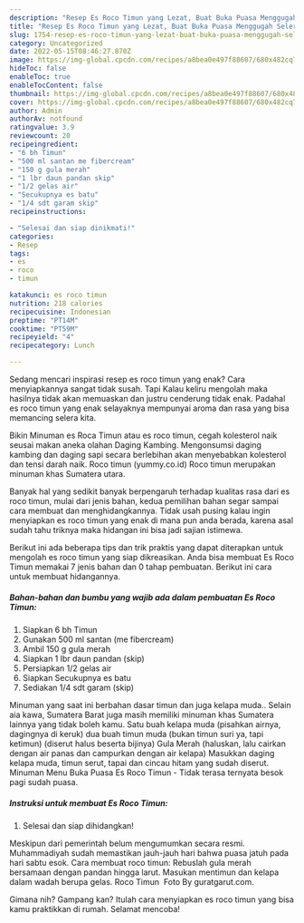 ```yaml
---
description: "Resep Es Roco Timun yang Lezat, Buat Buka Puasa Menggugah Selera"
title: "Resep Es Roco Timun yang Lezat, Buat Buka Puasa Menggugah Selera"
slug: 1754-resep-es-roco-timun-yang-lezat-buat-buka-puasa-menggugah-selera
category: Uncategorized
date: 2022-05-15T08:46:27.870Z
image: https://img-global.cpcdn.com/recipes/a8bea0e497f88607/680x482cq70/es-roco-timun-foto-resep-utama.jpg
hideToc: false
enableToc: true
enableTocContent: false
thumbnail: https://img-global.cpcdn.com/recipes/a8bea0e497f88607/680x482cq70/es-roco-timun-foto-resep-utama.jpg
cover: https://img-global.cpcdn.com/recipes/a8bea0e497f88607/680x482cq70/es-roco-timun-foto-resep-utama.jpg
author: Admin
authorAv: notfound
ratingvalue: 3.9
reviewcount: 20
recipeingredient:
- "6 bh Timun"
- "500 ml santan me fibercream"
- "150 g gula merah"
- "1 lbr daun pandan skip"
- "1/2 gelas air"
- "Secukupnya es batu"
- "1/4 sdt garam skip"
recipeinstructions:

- "Selesai dan siap dinikmati!"
categories:
- Resep
tags:
- es
- roco
- timun

katakunci: es roco timun 
nutrition: 218 calories
recipecuisine: Indonesian
preptime: "PT14M"
cooktime: "PT59M"
recipeyield: "4"
recipecategory: Lunch

---
```



Sedang mencari inspirasi resep es roco timun yang enak? Cara menyiapkannya sangat tidak susah. Tapi Kalau keliru mengolah maka hasilnya tidak akan memuaskan dan justru cenderung tidak enak. Padahal es roco timun yang enak selayaknya mempunyai aroma dan rasa yang bisa memancing selera kita.


Bikin Minuman es Roca Timun atau es roco timun, cegah kolesterol naik seusai makan aneka olahan Daging Kambing. Mengonsumsi daging kambing dan daging sapi secara berlebihan akan menyebabkan kolesterol dan tensi darah naik. Roco timun (yummy.co.id) Roco timun merupakan minuman khas Sumatera utara.

Banyak hal yang sedikit banyak berpengaruh terhadap kualitas rasa dari es roco timun, mulai dari jenis bahan, kedua pemilihan bahan segar sampai cara membuat dan menghidangkannya. Tidak usah pusing kalau ingin menyiapkan es roco timun yang enak di mana pun anda berada, karena asal sudah tahu triknya maka hidangan ini bisa jadi sajian istimewa.


Berikut ini ada beberapa tips dan trik praktis yang dapat diterapkan untuk mengolah es roco timun yang siap dikreasikan. Anda bisa membuat Es Roco Timun memakai 7 jenis bahan dan 0 tahap pembuatan. Berikut ini cara untuk membuat hidangannya.

<!--inarticleads1-->

##### Bahan-bahan dan bumbu yang wajib ada dalam pembuatan Es Roco Timun:

1. Siapkan 6 bh Timun
1. Gunakan 500 ml santan (me fibercream)
1. Ambil 150 g gula merah
1. Siapkan 1 lbr daun pandan (skip)
1. Persiapkan 1/2 gelas air
1. Siapkan Secukupnya es batu
1. Sediakan 1/4 sdt garam (skip)


Minuman yang saat ini berbahan dasar timun dan juga kelapa muda.. Selain aia kawa, Sumatera Barat juga masih memiliki minuman khas Sumatera lainnya yang tidak boleh kamu. Satu buah kelapa muda (pisahkan airnya, dagingnya di keruk) dua buah timun muda (bukan timun suri ya, tapi ketimun) (diserut halus beserta bijinya) Gula Merah (haluskan, lalu cairkan dengan air panas dan campurkan dengan air kelapa) Masukkan daging kelapa muda, timun serut, tapai dan cincau hitam yang sudah diserut. Minuman Menu Buka Puasa Es Roco Timun - Tidak terasa ternyata besok pagi sudah puasa. 

<!--inarticleads2-->

##### Instruksi untuk membuat Es Roco Timun:


1. Selesai dan siap dihidangkan!

Meskipun dari pemerintah belum mengumumkan secara resmi. Muhammadiyah sudah memastikan jauh-jauh hari bahwa puasa jatuh pada hari sabtu esok. Cara membuat roco timun: Rebuslah gula merah bersamaan dengan pandan hingga larut. Masukan mentimun dan kelapa dalam wadah berupa gelas. Roco Timun ️ Foto By guratgarut.com. 

Gimana nih? Gampang kan? Itulah cara menyiapkan es roco timun yang bisa kamu praktikkan di rumah. Selamat mencoba!
